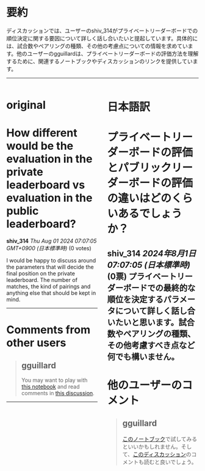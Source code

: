 # 要約 
ディスカッションでは、ユーザーのshiv_314がプライベートリーダーボードでの順位決定に関する要因について詳しく話し合いたいと提起しています。具体的には、試合数やペアリングの種類、その他の考慮点についての情報を求めています。他のユーザーのgguillardは、プライベートリーダーボードの評価方法を理解するために、関連するノートブックやディスカッションのリンクを提供しています。

---


<style>
.column-left{
  float: left;
  width: 47.5%;
  text-align: left;
}
.column-right{
  float: right;
  width: 47.5%;
  text-align: left;
}
.column-one{
  float: left;
  width: 100%;
  text-align: left;
}
</style>


<div class="column-left">

# original

# How different would be the evaluation in the private leaderboard vs evaluation in the public leaderboard?

**shiv_314** *Thu Aug 01 2024 07:07:05 GMT+0900 (日本標準時)* (0 votes)

I would be happy to discuss around the parameters that will decide the final position on the private leaderboard. The number of matches, the kind of pairings and anything else that should be kept in mind.



---

 # Comments from other users

> ## gguillard
> 
> You may want to play with [this notebook](https://www.kaggle.com/code/gguillard/llm-20-questions-trueskill-simulator) and read comments in [this discussion](https://www.kaggle.com/competitions/llm-20-questions/discussion/521385).
> 
> 
> 


---



</div>
<div class="column-right">

# 日本語訳

# プライベートリーダーボードの評価とパブリックリーダーボードの評価の違いはどのくらいあるでしょうか？
**shiv_314** *2024年8月1日 07:07:05 (日本標準時)* (0票)
プライベートリーダーボードでの最終的な順位を決定するパラメータについて詳しく話し合いたいと思います。試合数やペアリングの種類、その他考慮すべき点など何でも構いません。
---
 # 他のユーザーのコメント
> ## gguillard
> 
> [このノートブック](https://www.kaggle.com/code/gguillard/llm-20-questions-trueskill-simulator)で試してみるといいかもしれません。そして、[このディスカッション](https://www.kaggle.com/competitions/llm-20-questions/discussion/521385)のコメントも読むと良いでしょう。
> 
>


</div>